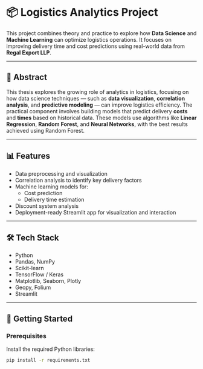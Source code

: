 # 📦 Logistics Analytics Project

This project combines theory and practice to explore how **Data Science** and **Machine Learning** can optimize logistics operations. It focuses on improving delivery time and cost predictions using real-world data from **Regal Export LLP**.

---

## 🧠 Abstract

This thesis explores the growing role of analytics in logistics, focusing on how data science techniques — such as **data visualization**, **correlation analysis**, and **predictive modeling** — can improve logistics efficiency. The practical component involves building models that predict delivery **costs** and **times** based on historical data. These models use algorithms like **Linear Regression**, **Random Forest**, and **Neural Networks**, with the best results achieved using Random Forest.

---

## 📊 Features

- Data preprocessing and visualization
- Correlation analysis to identify key delivery factors
- Machine learning models for:
  - Cost prediction
  - Delivery time estimation
- Discount system analysis
- Deployment-ready Streamlit app for visualization and interaction

---

## 🛠 Tech Stack

- Python
- Pandas, NumPy
- Scikit-learn
- TensorFlow / Keras
- Matplotlib, Seaborn, Plotly
- Geopy, Folium
- Streamlit

---

## 🚀 Getting Started

### Prerequisites

Install the required Python libraries:

```bash
pip install -r requirements.txt
